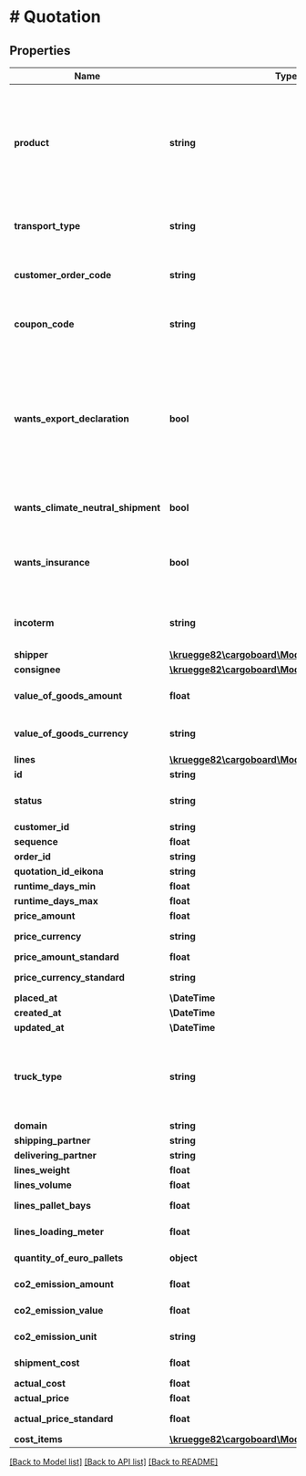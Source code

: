 # # Quotation

## Properties

Name | Type | Description | Notes
------------ | ------------- | ------------- | -------------
**product** | **string** | The product for which a quotation should be received. Possible values: DIRECT, EXPRESS, EXPRESS_8, EXPRESS_10, EXPRESS_12, EXPRESS_16, FIX, FIX_8, FIX_10, FIX_12, FIX_16, STANDARD. |
**transport_type** | **string** | Transport type of order. Possible values GROUPAGE, PART_LOAD, DIRECT | [optional]
**customer_order_code** | **string** | A code applied by customer that will appear on documents as CustomerOrderNo | [optional]
**coupon_code** | **string** | A code applied by customer that will allow for special actions like discount etc. | [optional]
**wants_export_declaration** | **bool** | A service where shipment will be declared for customs. Some customers do this by themselves and others book this option. This service should be only possible if shipment goes to, or comes from a country outside of the EU, like Great Britain, Norway, Switzerland. | [optional] [default to false]
**wants_climate_neutral_shipment** | **bool** | Negative environmental impact will be reduced for this service. | [optional] [default to true]
**wants_insurance** | **bool** | Cargoboard will organize an insurance for this shipment. goodsValueAmount is necessary if you set wantsInsurance | [optional] [default to false]
**incoterm** | **string** | Incoterm - should always be STANDARD and if you ship to Switzerland, or UK it should be DAP | [optional]
**shipper** | [**\kruegge82\cargoboard\Model\ShipperQuotation**](ShipperQuotation.md) |  |
**consignee** | [**\kruegge82\cargoboard\Model\ConsigneeQuotation**](ConsigneeQuotation.md) |  |
**value_of_goods_amount** | **float** | Amount of money - value of goods for insurance or customs | [optional]
**value_of_goods_currency** | **string** | Currency of value of goods. Possible values EUR | [optional]
**lines** | [**\kruegge82\cargoboard\Model\LineQuotation[]**](LineQuotation.md) | Line for a product. |
**id** | **string** |  | [optional]
**status** | **string** | Status of order. Possible values INITIALIZED, CREATED, CANCELLED | [optional]
**customer_id** | **string** | Id of customer. | [optional]
**sequence** | **float** | Sequence of quotation. | [optional]
**order_id** | **string** | Id of order. | [optional]
**quotation_id_eikona** | **string** | Quotation id eikona | [optional]
**runtime_days_min** | **float** | Runtime days minimum. | [optional]
**runtime_days_max** | **float** | Runtime days maximum. | [optional]
**price_amount** | **float** | Price amount. | [optional]
**price_currency** | **string** | Status of order. Possible values EUR | [optional]
**price_amount_standard** | **float** | Price amount standard. | [optional]
**price_currency_standard** | **string** | Price currency standard. Possible values EUR | [optional]
**placed_at** | **\DateTime** | Date of order placement | [optional]
**created_at** | **\DateTime** | Date of creation of order | [optional]
**updated_at** | **\DateTime** | Date of update of order | [optional]
**truck_type** | **string** | Truck type of order. Possible values DIRECT_BUS_PLANE, DIRECT_BUS_PLANE_XXL, DIRECT_TRUCK_7_5, DIRECT_TRUCK_12, DIRECT_TRUCK_40 | [optional]
**domain** | **string** | Domain | [optional]
**shipping_partner** | **string** | Shipping partner | [optional]
**delivering_partner** | **string** | Shipping partner | [optional]
**lines_weight** | **float** | Lines weight of quotation. | [optional]
**lines_volume** | **float** | Lines volume of quotation. | [optional]
**lines_pallet_bays** | **float** | Lines pallet bays of quotation. | [optional]
**lines_loading_meter** | **float** | Lines loading meter of quotation. | [optional]
**quantity_of_euro_pallets** | **object** | Quantity of euro pallets from lines. |
**co2_emission_amount** | **float** | CO2 Emission amount of quotation. | [optional]
**co2_emission_value** | **float** | CO2 Emission value of quotation. | [optional]
**co2_emission_unit** | **string** | CO2 Emission unit of quotation. | [optional]
**shipment_cost** | **float** | Shipment cost of quotation. | [optional]
**actual_cost** | **float** | Actual cost of quotation. | [optional]
**actual_price** | **float** | Actual price of quotation. | [optional]
**actual_price_standard** | **float** | Actual standard price of quotation. | [optional]
**cost_items** | [**\kruegge82\cargoboard\Model\CostItemQuotation[]**](CostItemQuotation.md) |  | [optional]

[[Back to Model list]](../../README.md#models) [[Back to API list]](../../README.md#endpoints) [[Back to README]](../../README.md)

